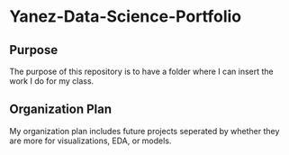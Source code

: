 # Yanez-Data-Science-Portfolio


## Purpose

The purpose of this repository is to have a folder where I can insert the work I do for my class.

## Organization Plan

My organization plan includes future projects seperated by whether they are more for visualizations, EDA, or models.
